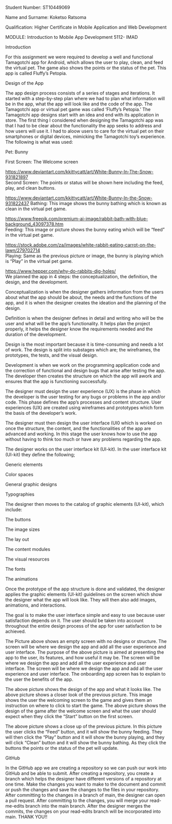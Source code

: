 Student Number: ST10449069 

Name and Surname: Koketso Ratsoma 

Qualification: Higher Certificate in Mobile Application and 				Web Development  

MODULE: Introduction to Mobile App Development 5112- 		    	     IMAD 

 

Introduction 

For this assignment we were required to develop a well and functional Tamagotchi app for Android, which allows the user to play, clean, and feed the virtual pet. The game also shows the points or the status of the pet. This app is called Fluffy’s Petopia.  

Design of the App 

The app design process consists of a series of stages and iterations. It started with a step-by-step plan where we had to plan what information will be in the app, what the app will look like and the code of the app. The Tamagotchi app or virtual pet game was called ‘Fluffy’s Petopia.’ The Tamagotchi app designs start with an idea and end with its application in store. The first thing I considered when designing the Tamagotchi app was that I had to be clear about the functionality the app seeks to address and how users will use it. I had to aloow users to care for the virtual pet on their smartphones or digital devices, mimicking the Tamagotchi toy’s experience. The following is what was used: 

 

Pet: Bunny  

 

First Screen: The Welcome screen 

https://www.deviantart.com/kkittycatt/art/White-Bunny-In-The-Snow-931821897  
Second Screen: The points or status will be shown here including the feed, play, and clean buttons. 

https://www.deviantart.com/kkittycatt/art/White-Bunny-In-the-Snow-931822437 
Bathing: This image shows the bunny bathing which is known as clean in the virtual pet game. 

https://www.freepik.com/premium-ai-image/rabbit-bath-with-blue-background_43097378.htm  
Feeding: This image or picture shows the bunny eating which will be “feed” in the virtual pet game.  

https://stock.adobe.com/za/images/white-rabbit-eating-carrot-on-the-lawn/279702714  
Playing: Same as the previous picture or image, the bunny is playing which is “Play” in the virtual pet game.  

https://www.hepper.com/why-do-rabbits-dig-holes/  
We planned the app in 4 steps: the conceptualization, the definition, the design, and the development. 

 

Conceptualization is when the designer gathers information from the users about what the app should be about, the needs and the functions of the app, and it is when the designer creates the ideation and the planning of the design.  

 

Definition is when the designer defines in detail and writing who will be the user and what will be the app’s functionality. It helps plan the project properly, it helps the designer know the requirements needed and the duration of the development. 

 

Design is the most important because it is time-consuming and needs a lot of work. The design is split into substages which are; the wireframes, the prototypes, the tests, and the visual design.  

 

Development is when we work on the programming application code and the correction of functional and design bugs that arise after testing the app. The developer then creates the structure on which the app will awork and ensures that the app is functioning successfully.  

 

The designer must design the user experience (UX) is the phase in which the developer is the user testing for any bugs or problems in the app and/or code. This phase defines the app’s processes and content structure. User experiences (UX) are created using wireframes and prototypes which form the basis of the developer’s work.  

The designer must then design the user interface (UI0 which is worked on once the structure, the content, and the functionalities of the app are advanced and working. In this stage the user knows how to use the app without having to think too much or have any problems regarding the app.  

The designer works on the user interface kit (UI-kit). In the user interface kit (UI-kit) they define the following; 

Generic elements 

Color spaces 

General graphic designs 

Typographies 

The designer then moves to the catalog of graphic elements (UI-kit), which include: 

The buttons 

The image sizes 

The lay out 

The content modules 

The visual resources    

The fonts 

The animations 

Once the prototype of the app structure is done and validated, the designer applies the graphic elements (UI-kit) guidelines on the screen which show the designer what the app will look like. They will then also add images, animations, and interactions.  

The goal is to make the user interface simple and easy to use because user satisfaction depends on it. The user should be taken into account throughout the entire design process of the app for user satisfaction to be achieved. 

 The Picture above shows an empty screen with no designs or structure. The screen will be where we design the app and add all the user experience and user interface. The purpose of the above picture is aimed at presenting the app to the user, its features, and how useful it may be. The screen will be where we design the app and add all the user experience and user interface. The screen will be where we design the app and add all the user experience and user interface. The onboarding app screen has to explain to the user the benefits of the app. 

 The above picture shows the design of the app and what it looks like. 
 The above picture shows a closer look of the previous picture. This image shows the user the welcoming screen to the game and gives them an instruction on where to click to start the game.
 The above picture shows the design of the game after the welcome screen and what the user should expect when they click the “Start” button on the first screen.   

 The above picture shows a close up of the previous picture. In this picture the user clicks the “Feed” button, and it will show the bunny feeding. They will then click the “Play” button and it will show the bunny playing, and they will click “Clean” button and it will show the bunny bathing. As they click the buttons the points or the status of the pet will update. 

 

GitHub  

In the GitHub app we are creating a repository so we can push our work into GitHub and be able to submit. After creating a repository, you create a branch which helps the designer have different versions of a repository at one time. Make the changes you want to make to the document and commit or push the changes and save the changes to the files in your repository. After committing to the changes in a branch of main, the designer can open a pull request. After committing to the changes, you will merge your read-me-edits branch into the main branch. After the designer merges the commits, the changes on your read-edits branch will be incorporated into main. 
THANK YOU!!
